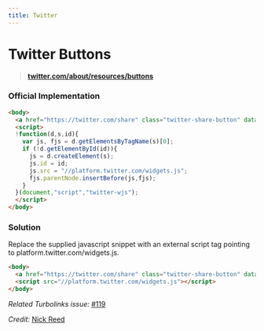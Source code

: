 ```yaml
---
title: Twitter
---
```


# Twitter Buttons

> **[twitter.com/about/resources/buttons](https://twitter.com/about/resources/buttons)**

### Official Implementation

```html
<body>
  <a href="https://twitter.com/share" class="twitter-share-button" data-via="njreed86" data-size="large">Tweet</a>
  <script>
  !function(d,s,id){
    var js, fjs = d.getElementsByTagName(s)[0];
    if (!d.getElementById(id)){
      js = d.createElement(s);
      js.id = id;
      js.src = "//platform.twitter.com/widgets.js";
      fjs.parentNode.insertBefore(js,fjs);
    }
  }(document,"script","twitter-wjs");
  </script>
</body>
```

### Solution

Replace the supplied javascript snippet with an external script tag pointing to platform.twitter.com/widgets.js.

```html
<body>
  <a href="https://twitter.com/share" class="twitter-share-button" data-via="njreed86" data-size="large">Tweet</a>
  <script src="//platform.twitter.com/widgets.js"></script>
</body>
```

*Related Turbolinks issue:* [#119](https://github.com/rails/turbolinks/issues/119)

*Credit:* [Nick Reed](https://github.com/reednj77)
